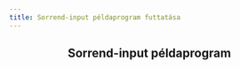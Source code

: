 ```yaml
---
title: Sorrend-input példaprogram futtatása
---
```


<h2 style="text-align:center;">Sorrend-input példaprogram</h2>

<Orderdrag />